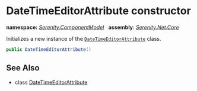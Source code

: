 # DateTimeEditorAttribute constructor
**namespace:** *[Serenity.ComponentModel](../../README.md#serenity.componentmodel-namespace)*   **assembly**: *[Serenity.Net.Core](../../README.md)*

Initializes a new instance of the [`DateTimeEditorAttribute`](../DateTimeEditorAttribute.md) class.

```csharp
public DateTimeEditorAttribute()
```

## See Also

* class [DateTimeEditorAttribute](../DateTimeEditorAttribute.md)